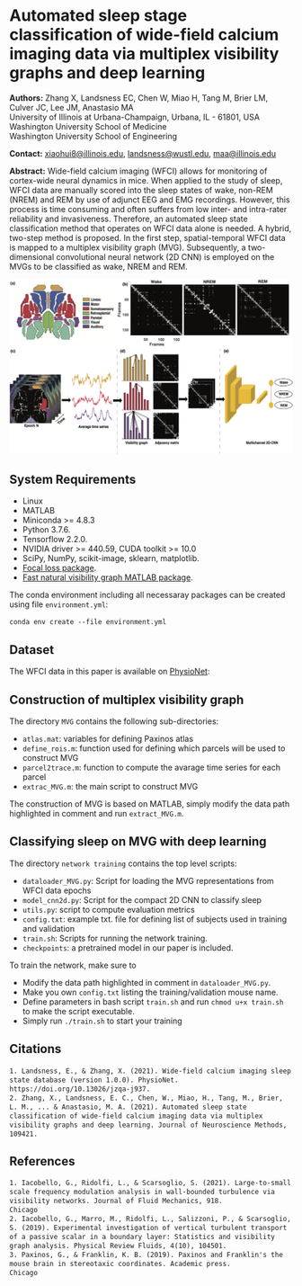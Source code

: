 # Automated sleep stage classification of wide-field calcium imaging data via multiplex visibility graphs and deep learning

**Authors:** Zhang X, Landsness EC, Chen W, Miao H, Tang M, Brier LM, Culver JC, Lee JM, Anastasio MA <br />
University of Illinois at Urbana-Champaign, Urbana, IL - 61801, USA <br>
Washington University School of Medicine<br>
Washington University School of Engineering<br>

**Contact:** xiaohui8@illinois.edu, landsness@wustl.edu, maa@illinois.edu

**Abstract:** Wide-field calcium imaging (WFCI) allows for monitoring of cortex-wide neural dynamics in mice. When applied to the study of sleep, WFCI data are manually scored into the sleep states of wake, non-REM (NREM) and REM by use of adjunct EEG and EMG recordings. However, this process is time consuming and often suffers from low inter- and intra-rater reliability and invasiveness. Therefore, an automated sleep state classification method that operates on WFCI data alone is needed. A hybrid, two-step method is proposed. In the first step, spatial-temporal WFCI data is mapped to a multiplex visibility graph (MVG). Subsequently, a two-dimensional convolutional neural network (2D CNN) is employed on the MVGs to be classified as wake, NREM and REM.
<p align="center">
<img src="./schematic.png" alt="Schematic" width="700"/>
</p>

## System Requirements
- Linux
- MATLAB
- Miniconda >= 4.8.3
- Python 3.7.6. 
- Tensorflow 2.2.0.
- NVIDIA driver >= 440.59, CUDA toolkit >= 10.0
- SciPy, NumPy, scikit-image, sklearn, matplotlib.
- [Focal loss package](https://github.com/artemmavrin/focal-loss).
- [Fast natural visibility graph MATLAB package](https://www.mathworks.com/matlabcentral/fileexchange/70432-fast-natural-visibility-graph-nvg-for-matlab).

The conda environment including all necessaray packages can be created using file `environment.yml`:
```
conda env create --file environment.yml
```
 
## Dataset
The WFCI data in this paper is available on [PhysioNet](https://physionet.org/content/calcium-imaging-sleep-state/1.0.0/): 

## Construction of multiplex visibility graph
The directory `MVG` contains the following sub-directories:
- `atlas.mat`: variables for defining Paxinos atlas
- `define_rois.m`: function used for defining which parcels will be used to construct MVG
- `parcel2trace.m`: function to compute the avarage time series for each parcel
- `extrac_MVG.m`: the main script to construct MVG

The construction of MVG is based on MATLAB, simply modify the data path highlighted in comment and run `extract_MVG.m`.

## Classifying sleep on MVG with deep learning
The directory `network training` contains the top level scripts:
- `dataloader_MVG.py`: Script for loading the MVG representations from WFCI data epochs
- `model_cnn2d.py`: Script for the compact 2D CNN to classify sleep
- `utils.py`: script to compute evaluation metrics
- `config.txt`: example txt. file for defining list of subjects used in training and validation
- `train.sh`: Scripts for running the network training.
- `checkpoints`: a pretrained model in our paper is included.

To train the network, make sure to 
- Modify the data path highlighted in comment in `dataloader_MVG.py`.
- Make you own `config.txt` listing the training/validation mouse name.
- Define parameters in bash script `train.sh` and run `chmod u+x train.sh` to make the script executable.
- Simply run `./train.sh` to start your training 

## Citations
```
1. Landsness, E., & Zhang, X. (2021). Wide-field calcium imaging sleep state database (version 1.0.0). PhysioNet. https://doi.org/10.13026/jzqa-j937.
2. Zhang, X., Landsness, E. C., Chen, W., Miao, H., Tang, M., Brier, L. M., ... & Anastasio, M. A. (2021). Automated sleep state classification of wide-field calcium imaging data via multiplex visibility graphs and deep learning. Journal of Neuroscience Methods, 109421.
```
## References
```
1. Iacobello, G., Ridolfi, L., & Scarsoglio, S. (2021). Large-to-small scale frequency modulation analysis in wall-bounded turbulence via visibility networks. Journal of Fluid Mechanics, 918.
Chicago	
2. Iacobello, G., Marro, M., Ridolfi, L., Salizzoni, P., & Scarsoglio, S. (2019). Experimental investigation of vertical turbulent transport of a passive scalar in a boundary layer: Statistics and visibility graph analysis. Physical Review Fluids, 4(10), 104501.
3. Paxinos, G., & Franklin, K. B. (2019). Paxinos and Franklin's the mouse brain in stereotaxic coordinates. Academic press.
Chicago	
```






